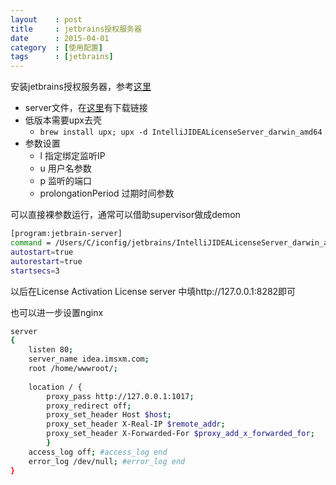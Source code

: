 ```yaml
---
layout    : post
title     : jetbrains授权服务器
date      : 2015-04-01
category  : [使用配置]
tags      : [jetbrains]
---
```


安装jetbrains授权服务器，参考[这里](http://blog.lanyus.com/archives/174.html)


<!-- more -->

- server文件，在[这里](http://blog.lanyus.com/archives/174.html)有下载链接
- 低版本需要upx去壳
    - ```brew install upx; upx -d IntelliJIDEALicenseServer_darwin_amd64```
- 参数设置
    - l 指定绑定监听IP
    - u 用户名参数
    - p 监听的端口
    - prolongationPeriod 过期时间参数

可以直接裸参数运行，通常可以借助supervisor做成demon

```sh
[program:jetbrain-server]
command = /Users/C/iconfig/jetbrains/IntelliJIDEALicenseServer_darwin_amd64 -p 8282 -u yaccai -prolongationPeriod 999999999 -l 127.0.0.1
autostart=true
autorestart=true
startsecs=3
```

以后在License Activation  License server 中填http://127.0.0.1:8282即可 

也可以进一步设置nginx

```sh
server
{
    listen 80;
    server_name idea.imsxm.com;
    root /home/wwwroot/;
     
    location / {
        proxy_pass http://127.0.0.1:1017;
        proxy_redirect off;
        proxy_set_header Host $host;
        proxy_set_header X-Real-IP $remote_addr;
        proxy_set_header X-Forwarded-For $proxy_add_x_forwarded_for;
        }
    access_log off; #access_log end
    error_log /dev/null; #error_log end
}
```
